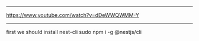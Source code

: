 ***
https://www.youtube.com/watch?v=dDeWWQWMM-Y
***

first we should install nest-cli
sudo npm i -g @nestjs/cli

